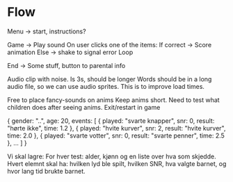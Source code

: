 # Flow
Menu -> start, instructions?

Game ->
    Play sound
    On user clicks one of the items:
        If correct -> Score animation
        Else -> shake to signal error
    Loop

End ->
    Some stuff, button to parental info

Audio clip with noise. Is 3s, should be longer
Words should be in a long audio file, so we can use audio sprites. This is to improve load times.

Free to place fancy-sounds on anims
Keep anims short. Need to test what children does after seeing anims.
Exit/restart in game

{
    gender: "..",
    age: 20,
    events: [
        { played: "svarte knapper", snr: 0, result: "hørte ikke", time: 1.2 },
        { played: "hvite kurver", snr: 2, result: "hvite kurver", time: 2.0 },
        { played: "svarte votter", snr: 0, result: "svarte penner", time: 2.5 },
        ...
    ]
}

Vi skal lagre:
For hver test: alder, kjønn og en liste over hva som skjedde. Hvert elemnt skal ha: hvilken lyd ble spilt, hvilken SNR, hva valgte barnet, og hvor lang tid brukte barnet.

